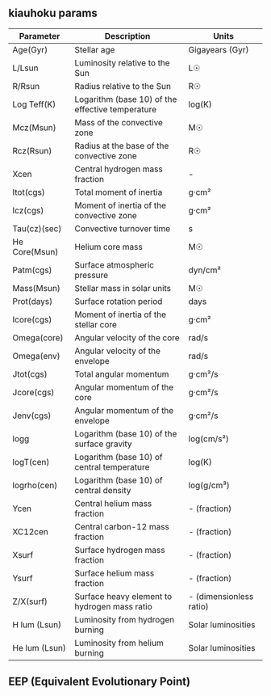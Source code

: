 ## kiauhoku params
| Parameter          | Description                                                                                  | Units                   |
|--------------------|---------------------------------------------------------------------------------------------|-------------------------|
| Age(Gyr)           | Stellar age                                                                                 | Gigayears (Gyr)         |
| L/Lsun             | Luminosity relative to the Sun                                                              | L☉       |
| R/Rsun             | Radius relative to the Sun                                                                  | R☉       |
| Log Teff(K)        | Logarithm (base 10) of the effective temperature                                            | log(K)   |
| Mcz(Msun)          | Mass of the convective zone                                                                 | M☉       |
| Rcz(Rsun)          | Radius at the base of the convective zone                                                   | R☉       |
| Xcen               | Central hydrogen mass fraction                                                              | -        |
| Itot(cgs)          | Total moment of inertia                                                                     | g·cm²    |
| Icz(cgs)           | Moment of inertia of the convective zone                                                    | g·cm²    |
| Tau(cz)(sec)       | Convective turnover time                                                                    | s        |
| He Core(Msun)      | Helium core mass                                                                            | M☉       |
| Patm(cgs)          | Surface atmospheric pressure                                                                | dyn/cm²  |
| Mass(Msun)         | Stellar mass in solar units                                                                 | M☉       |
| Prot(days)         | Surface rotation period                                                                     | days     |
| Icore(cgs)         | Moment of inertia of the stellar core                                                       | g·cm²    |
| Omega(core)        | Angular velocity of the core                                                                | rad/s    |
| Omega(env)         | Angular velocity of the envelope                                                            | rad/s    |
| Jtot(cgs)          | Total angular momentum                                                                      | g·cm²/s  |
| Jcore(cgs)         | Angular momentum of the core                                                                | g·cm²/s  | 
| Jenv(cgs)          | Angular momentum of the envelope                                                            | g·cm²/s  |
| logg               | Logarithm (base 10) of the surface gravity                                                  | log(cm/s²)   |
| logT(cen)          | Logarithm (base 10) of central temperature                                                  | log(K)       |
| logrho(cen)        | Logarithm (base 10) of central density                                                      | log(g/cm³)   |
| Ycen               | Central helium mass fraction                                                                | - (fraction) |
| XC12cen            | Central carbon-12 mass fraction                                                             | - (fraction) |
| Xsurf              | Surface hydrogen mass fraction                                                              | - (fraction) |
| Ysurf              | Surface helium mass fraction                                                                | - (fraction) |
| Z/X(surf)          | Surface heavy element to hydrogen mass ratio                                                | - (dimensionless ratio)|
| H lum (Lsun)       | Luminosity from hydrogen burning                                                            | Solar luminosities      |
| He lum (Lsun)      | Luminosity from helium burning                                                              | Solar luminosities      |

## EEP (Equivalent Evolutionary Point)




